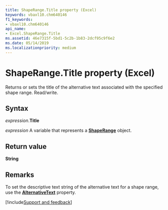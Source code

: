 ```yaml
---
title: ShapeRange.Title property (Excel)
keywords: vbaxl10.chm640146
f1_keywords:
- vbaxl10.chm640146
api_name:
- Excel.ShapeRange.Title
ms.assetid: 46e7315f-5bd1-5c2b-1b83-2dcf95c9f6e2
ms.date: 05/14/2019
ms.localizationpriority: medium
---
```



# ShapeRange.Title property (Excel)

Returns or sets the title of the alternative text associated with the specified shape range. Read/write.


## Syntax

_expression_.**Title**

_expression_ A variable that represents a **[ShapeRange](Excel.shaperange.md)** object.


## Return value

**String**


## Remarks

To set the descriptive text string of the alternative text for a shape range, use the **[AlternativeText](Excel.ShapeRange.AlternativeText.md)** property.




[!include[Support and feedback](~/includes/feedback-boilerplate.md)]